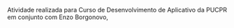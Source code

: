 Atividade realizada para Curso de Desenvolvimento de Aplicativo da PUCPR em conjunto com Enzo Borgonovo,
